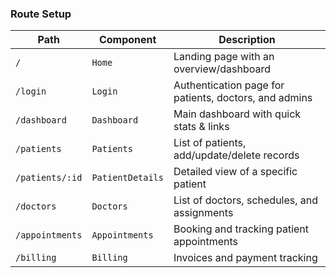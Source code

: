 ### **Route Setup**

| Path            | Component        | Description                                           |
| --------------- | ---------------- | ----------------------------------------------------- |
| `/`             | `Home`           | Landing page with an overview/dashboard               |
| `/login`        | `Login`          | Authentication page for patients, doctors, and admins |
| `/dashboard`    | `Dashboard`      | Main dashboard with quick stats & links               |
| `/patients`     | `Patients`       | List of patients, add/update/delete records           |
| `/patients/:id` | `PatientDetails` | Detailed view of a specific patient                   |
| `/doctors`      | `Doctors`        | List of doctors, schedules, and assignments           |
| `/appointments` | `Appointments`   | Booking and tracking patient appointments             |
| `/billing`      | `Billing`        | Invoices and payment tracking                         |
